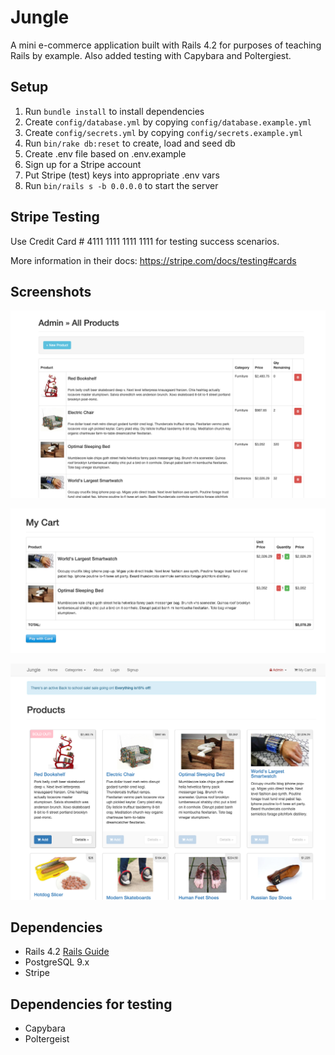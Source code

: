 # Jungle

A mini e-commerce application built with Rails 4.2 for purposes of teaching Rails by example. Also added testing with Capybara and Poltergiest.

## Setup

1. Run `bundle install` to install dependencies
2. Create `config/database.yml` by copying `config/database.example.yml`
3. Create `config/secrets.yml` by copying `config/secrets.example.yml`
4. Run `bin/rake db:reset` to create, load and seed db
5. Create .env file based on .env.example
6. Sign up for a Stripe account
7. Put Stripe (test) keys into appropriate .env vars
8. Run `bin/rails s -b 0.0.0.0` to start the server

## Stripe Testing

Use Credit Card # 4111 1111 1111 1111 for testing success scenarios.

More information in their docs: <https://stripe.com/docs/testing#cards>

## Screenshots

![Admin page for deleting and adding items](https://github.com/CamBrown101/Jungle/blob/master/Screenshots/admin_page.png?raw=true)

![Image of the cart before checking out](https://github.com/CamBrown101/Jungle/blob/master/Screenshots/cart.png?raw=true)

![Image of the main page with all products listed. Out of stock and sale badge showing as well.](https://github.com/CamBrown101/Jungle/blob/master/Screenshots/products_page.png)

## Dependencies

- Rails 4.2 [Rails Guide](http://guides.rubyonrails.org/v4.2/)
- PostgreSQL 9.x
- Stripe

## Dependencies for testing

- Capybara
- Poltergeist
